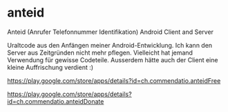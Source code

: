 # anteid
Anteid (Anrufer Telefonnummer Identifikation) Android Client and Server

Uraltcode aus den Anfängen meiner Android-Entwicklung. Ich kann den Server aus Zeitgründen nicht mehr pflegen. Vielleicht hat jemand Verwendung für gewisse Codeteile. Ausserdem hätte auch der Client eine kleine Auffrischung verdient :)

https://play.google.com/store/apps/details?id=ch.commendatio.anteidFree

https://play.google.com/store/apps/details?id=ch.commendatio.anteidDonate


